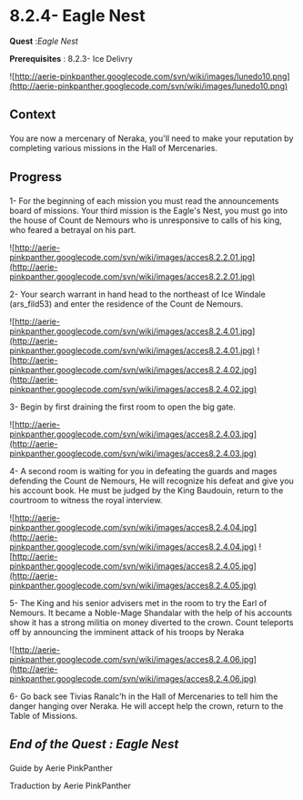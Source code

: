 # 8.2.4- Eagle Nest #


<p><b>Quest</b> :<em>Eagle Nest</em> </p>
<p><b>Prerequisites</b> : 8.2.3- Ice Delivry</p>

![http://aerie-pinkpanther.googlecode.com/svn/wiki/images/lunedo10.png](http://aerie-pinkpanther.googlecode.com/svn/wiki/images/lunedo10.png)

## <p><span>Context</span></p> ##

You are now a mercenary of Neraka, you'll need to make your reputation by completing various missions in the Hall of Mercenaries.


## <p>Progress</p> ##

1- For the beginning of each mission you must read the announcements board of missions. Your third mission is the Eagle's Nest, you must go into the house of Count de Nemours who is unresponsive to calls of his king, who feared a betrayal on his part.


![http://aerie-pinkpanther.googlecode.com/svn/wiki/images/acces8.2.2.01.jpg](http://aerie-pinkpanther.googlecode.com/svn/wiki/images/acces8.2.2.01.jpg)


2- Your search warrant in hand head to the northeast of Ice Windale (ars\_fild53) and enter the residence of the Count de Nemours.


![http://aerie-pinkpanther.googlecode.com/svn/wiki/images/acces8.2.4.01.jpg](http://aerie-pinkpanther.googlecode.com/svn/wiki/images/acces8.2.4.01.jpg)
![http://aerie-pinkpanther.googlecode.com/svn/wiki/images/acces8.2.4.02.jpg](http://aerie-pinkpanther.googlecode.com/svn/wiki/images/acces8.2.4.02.jpg)

3- Begin by first draining the first room to open the big gate.


![http://aerie-pinkpanther.googlecode.com/svn/wiki/images/acces8.2.4.03.jpg](http://aerie-pinkpanther.googlecode.com/svn/wiki/images/acces8.2.4.03.jpg)

4- A second room is waiting for you in defeating the guards and mages defending the Count de Nemours, He will recognize his defeat and give you his account book. He must be judged by the King Baudouin, return to the courtroom to witness the royal interview.


![http://aerie-pinkpanther.googlecode.com/svn/wiki/images/acces8.2.4.04.jpg](http://aerie-pinkpanther.googlecode.com/svn/wiki/images/acces8.2.4.04.jpg)
![http://aerie-pinkpanther.googlecode.com/svn/wiki/images/acces8.2.4.05.jpg](http://aerie-pinkpanther.googlecode.com/svn/wiki/images/acces8.2.4.05.jpg)

5- The King and his senior advisers met in the room to try the Earl of Nemours. It became a Noble-Mage Shandalar with the help of his accounts show it has a strong militia on money diverted to the crown. Count teleports off by announcing the imminent attack of his troops by Neraka


![http://aerie-pinkpanther.googlecode.com/svn/wiki/images/acces8.2.4.06.jpg](http://aerie-pinkpanther.googlecode.com/svn/wiki/images/acces8.2.4.06.jpg)

6- Go back see Tivias Ranalc'h in the Hall of Mercenaries to tell him the danger hanging over Neraka. He will accept help the crown, return to the Table of Missions.


## <p><em>End of the Quest : Eagle Nest</em></h2>
Guide by Aerie PinkPanther

Traduction by Aerie PinkPanther
</p>